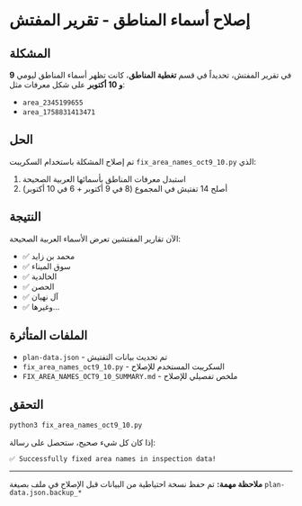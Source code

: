 # إصلاح أسماء المناطق - تقرير المفتش

## المشكلة
في تقرير المفتش، تحديداً في قسم **تغطية المناطق**، كانت تظهر أسماء المناطق ليومي **9 و 10 أكتوبر** على شكل معرفات مثل:
- `area_2345199655`
- `area_1758831413471`

## الحل
تم إصلاح المشكلة باستخدام السكريبت `fix_area_names_oct9_10.py` الذي:
1. استبدل معرفات المناطق بأسمائها العربية الصحيحة
2. أصلح 14 تفتيش في المجموع (8 في 9 أكتوبر + 6 في 10 أكتوبر)

## النتيجة
الآن تقارير المفتشين تعرض الأسماء العربية الصحيحة:
- ✅ محمد بن زايد
- ✅ سوق الميناء
- ✅ الخالدية
- ✅ الحصن
- ✅ آل نهيان
- ✅ وغيرها...

## الملفات المتأثرة
- `plan-data.json` - تم تحديث بيانات التفتيش
- `fix_area_names_oct9_10.py` - السكريبت المستخدم للإصلاح
- `FIX_AREA_NAMES_OCT9_10_SUMMARY.md` - ملخص تفصيلي للإصلاح

## التحقق
```bash
python3 fix_area_names_oct9_10.py
```

إذا كان كل شيء صحيح، ستحصل على رسالة:
```
✅ Successfully fixed area names in inspection data!
```

---

**ملاحظة مهمة:** تم حفظ نسخة احتياطية من البيانات قبل الإصلاح في ملف بصيغة `plan-data.json.backup_*`

